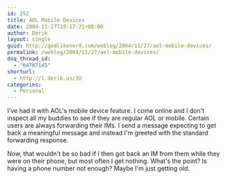 ```yaml
---
id: 252
title: AOL Mobile Devices
date: 2004-11-27T19:17:21+00:00
author: Derik
layout: single
guid: http://godlikenerd.com/weblog/2004/11/27/aol-mobile-devices/
permalink: /weblog/2004/11/27/aol-mobile-devices/
dsq_thread_id:
  - "64767145"
shorturl:
  - http://l.derik.us/3U
categories:
  - Personal
---
```

I've had it with AOL's mobile device feature. I come online and I don't inspect all my buddies to see if they are regular AOL or mobile. Certain users are always forwarding their IMs. I send a message expecting to get back a meaningful message and instead I'm greeted with the standard forwarding response.

Now, that wouldn't be so bad if I then got back an IM from them while they were on their phone, but most often I get nothing. What's the point? Is having a phone number not enough? Maybe I'm just getting old.